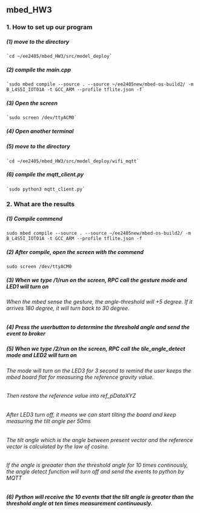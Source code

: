 ## mbed_HW3

### 1. How to set up our program
  ##### (1) move to the directory
    `cd ~/ee2405/mbed_HW3/src/model_deploy`
  ##### (2) compile the main.cpp
    `sudo mbed compile --source . --source ~/ee2405new/mbed-os-build2/ -m B_L4S5I_IOT01A -t GCC_ARM --profile tflite.json -f`
  ##### (3) Open the screen 
    `sudo screen /dev/ttyACM0`
  ##### (4) Open another terminal
  ##### (5) move to the directory
    `cd ~/ee2405/mbed_HW3/src/model_deploy/wifi_mqtt`
  ##### (6) compile the mqtt_client.py
    `sudo python3 mqtt_client.py`

### 2. What are the results
##### (1) Compile commend
  `sudo mbed compile --source . --source ~/ee2405new/mbed-os-build2/ -m B_L4S5I_IOT01A -t GCC_ARM --profile tflite.json -f`
##### (2) After compile, open the screen with the commend 
  `sudo screen /dev/ttyACM0`
##### (3) When we type /1/run on the screen, RPC call the gesture mode and LED1 will turn on
###### When the mbed sense the gesture, the angle-threshold will +5 degree. If it arrives 180 degree, it will turn back to 30 degree.

##### (4) Press the userbutton to determine the threshold angle and send the event to broker

##### (5) When we type /2/run on the screen, RPC call the tile_angle_detect mode and LED2 will turn on
###### The mode will turn on the LED3 for 3 second to remind the user keeps the mbed board flat for measuring the reference gravity value.
###### Then restore the reference value into ref_pDataXYZ
###### After LED3 turn off, it means we can start tilting the board and keep measuring the tilt angle per 50ms
###### The tilt angle which is the angle between present vector and the reference vector is calculated by the law of cosine.
###### If the angle is greaater than the threshold angle for 10 times continously, the angle detect function will turn off and send the events to python by MQTT

##### (6) Python will receive the 10 events that the tilt angle is greater than the threshold angle at ten times measurement continuously. 
